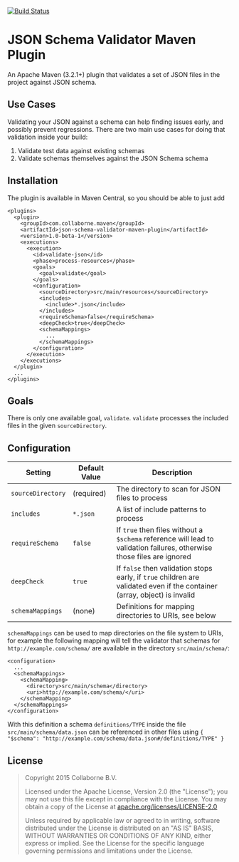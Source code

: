 [![Build Status](https://travis-ci.org/Collaborne/json-schema-validator-maven-plugin.svg?branch=master)](https://travis-ci.org/Collaborne/json-schema-validator-maven-plugin)

JSON Schema Validator Maven Plugin
==================================

An Apache Maven (3.2.1+) plugin that validates a set of JSON files in the project against
JSON schema.


Use Cases
---------

Validating your JSON against a schema can help finding issues early, and possibly prevent
regressions. There are two main use cases for doing that validation inside your build:

1. Validate test data against existing schemas
2. Validate schemas themselves against the JSON Schema schema


Installation
------------

The plugin is available in Maven Central, so you should be able to just add

    <plugins>
      <plugin>
        <groupId>com.collaborne.maven</groupId>
        <artifactId>json-schema-validator-maven-plugin</artifactId>
        <version>1.0-beta-1</version>
        <executions>
          <execution>
            <id>validate-json</id>
            <phase>process-resources</phase>
            <goals>
              <goal>validate</goal>
            </goals>
            <configuration>
              <sourceDirectory>src/main/resources</sourceDirectory>
              <includes>
                <include>*.json</include>
              </includes>
              <requireSchema>false</requireSchema>
              <deepCheck>true</deepCheck>
              <schemaMappings>
                ...
              </schemaMappings>
            </configuration>
          </execution>
        </executions>
      </plugin>
      ...
    </plugins>


Goals
-----

There is only one available goal, `validate`. `validate` processes the included files in the
given `sourceDirectory`.


Configuration
-------------

Setting          | Default Value | Description
-----------------|---------------|-------------
`sourceDirectory`| (required)    | The directory to scan for JSON files to process
`includes`       | `*.json`      | A list of include patterns to process
`requireSchema`  | `false`       | If `true` then files without a `$schema` reference will lead to validation failures, otherwise those files are ignored
`deepCheck`      | `true`        | If `false` then validation stops early, if `true` children are validated even if  the container (array, object) is invalid
`schemaMappings` | (none)        | Definitions for mapping directories to URIs, see below

`schemaMappings` can be used to map directories on the file system to URIs, for example the following
mapping will tell the validator that schemas for `http://example.com/schema/` are available in the directory `src/main/schema/`:

    <configuration>
      ...
      <schemaMappings>
        <schemaMapping>
          <directory>src/main/schema</directory>
          <uri>http://example.com/schema/</uri>
        </schemaMapping>
      </schemaMappings>
    </configuration>

With this definition a schema `definitions/TYPE` inside the file `src/main/schema/data.json` can be referenced
in other files using `{ "$schema": "http://example.com/schema/data.json#/definitions/TYPE" }`


License
-------

> Copyright 2015 Collaborne B.V.
>
> Licensed under the Apache License, Version 2.0 (the "License");
> you may not use this file except in compliance with the License.
> You may obtain a copy of the License at [apache.org/licenses/LICENSE-2.0](http://www.apache.org/licenses/LICENSE-2.0)
>
> Unless required by applicable law or agreed to in writing, software
> distributed under the License is distributed on an "AS IS" BASIS,
> WITHOUT WARRANTIES OR CONDITIONS OF ANY KIND, either express or implied.
> See the License for the specific language governing permissions and
> limitations under the License.

